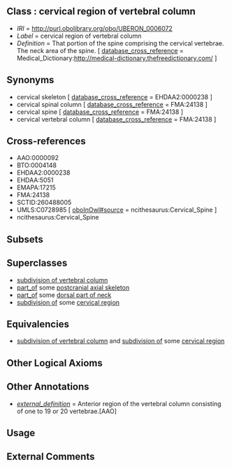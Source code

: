 
## Class : cervical region of vertebral column

 * *IRI* = http://purl.obolibrary.org/obo/UBERON_0006072
 * *Label* = cervical region of vertebral column
 * *Definition* = That portion of the spine comprising the cervical vertebrae. The neck area of the spine. [ [database_cross_reference](../../ef/oboInOwl#hasDbXref.md) = Medical_Dictionary:http://medical-dictionary.thefreedictionary.com/ ]

## Synonyms

 * cervical skeleton [ [database_cross_reference](../../ef/oboInOwl#hasDbXref.md) = EHDAA2:0000238 ]
 * cervical spinal column [ [database_cross_reference](../../ef/oboInOwl#hasDbXref.md) = FMA:24138 ]
 * cervical spine [ [database_cross_reference](../../ef/oboInOwl#hasDbXref.md) = FMA:24138 ]
 * cervical vertebral column [ [database_cross_reference](../../ef/oboInOwl#hasDbXref.md) = FMA:24138 ]

## Cross-references

 * AAO:0000092
 * BTO:0004148
 * EHDAA2:0000238
 * EHDAA:5051
 * EMAPA:17215
 * FMA:24138
 * SCTID:260488005
 * UMLS:C0728985 [ [oboInOwl#source](../../ce/oboInOwl#source.md) = ncithesaurus:Cervical_Spine ]
 * ncithesaurus:Cervical_Spine

## Subsets


## Superclasses

 * [subdivision of vertebral column](../../UBERON/77/UBERON_0006077.md)
 * [part_of](../../BFO/50/BFO_0000050.md) some [postcranial axial skeleton](../../UBERON/90/UBERON_0002090.md)
 * [part_of](../../BFO/50/BFO_0000050.md) some [dorsal part of neck](../../UBERON/77/UBERON_0012477.md)
 * [subdivision of](../../core#subdivision/of/core#subdivision_of.md) some [cervical region](../../UBERON/34/UBERON_0005434.md)

## Equivalencies

 * [subdivision of vertebral column](../../UBERON/77/UBERON_0006077.md) and [subdivision of](../../core#subdivision/of/core#subdivision_of.md) some [cervical region](../../UBERON/34/UBERON_0005434.md)

## Other Logical Axioms


## Other Annotations

 * *[external_definition](../../UBPROP/01/UBPROP_0000001.md)* = Anterior region of the vertebral column consisting of one to 19 or 20 vertebrae.[AAO]

## Usage


## External Comments

